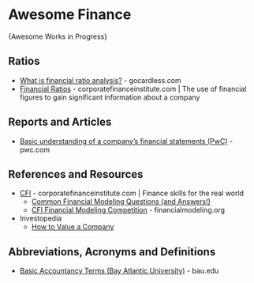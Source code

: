 # Awesome Finance
{Awesome Works in Progress}


## Ratios
* [What is financial ratio analysis?](https://gocardless.com/guides/posts/what-is-financial-ratio-analysis/) - gocardless.com
* [Financial Ratios](https://corporatefinanceinstitute.com/resources/knowledge/finance/financial-ratios/) - corporatefinanceinstitute.com | The use of financial figures to gain significant information about a company



## Reports and Articles
* [Basic understanding of a company’s financial statements (PwC)](https://www.pwc.com/jm/en/research-publications/pdf/basic-understanding-of-a-companys-financials.pdf) - pwc.com

## References and Resources
* [CFI](https://corporatefinanceinstitute.com/) - corporatefinanceinstitute.com | Finance skills for the real world
  * [Common Financial Modeling Questions (and Answers!)](https://corporatefinanceinstitute.com/resources/questions/model-questions/) 
  * [CFI Financial Modeling Competition](https://financialmodeling.org/) - financialmodeling.org
* Investopedia
  * [How to Value a Company](https://www.investopedia.com/terms/b/business-valuation.asp) 


## Abbreviations, Acronyms and Definitions
* [Basic Accountancy Terms (Bay Atlantic University)](https://bau.edu/blog/basic-accounting-terminologies/) - bau.edu

